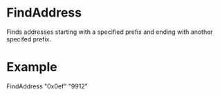 FindAddress
========================
Finds addresses starting with a specified prefix and ending with another specifed prefix.  

Example
==========
FindAddress "0x0ef" "9912"
